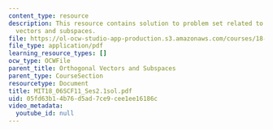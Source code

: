 ```yaml
---
content_type: resource
description: This resource contains solution to problem set related to orthogonal
  vectors and subspaces.
file: https://ol-ocw-studio-app-production.s3.amazonaws.com/courses/18-06sc-linear-algebra-fall-2011/05fd63b14b76d5ad7ce9cee1ee16186c_MIT18_06SCF11_Ses2.1sol.pdf
file_type: application/pdf
learning_resource_types: []
ocw_type: OCWFile
parent_title: Orthogonal Vectors and Subspaces
parent_type: CourseSection
resourcetype: Document
title: MIT18_06SCF11_Ses2.1sol.pdf
uid: 05fd63b1-4b76-d5ad-7ce9-cee1ee16186c
video_metadata:
  youtube_id: null
---
```

